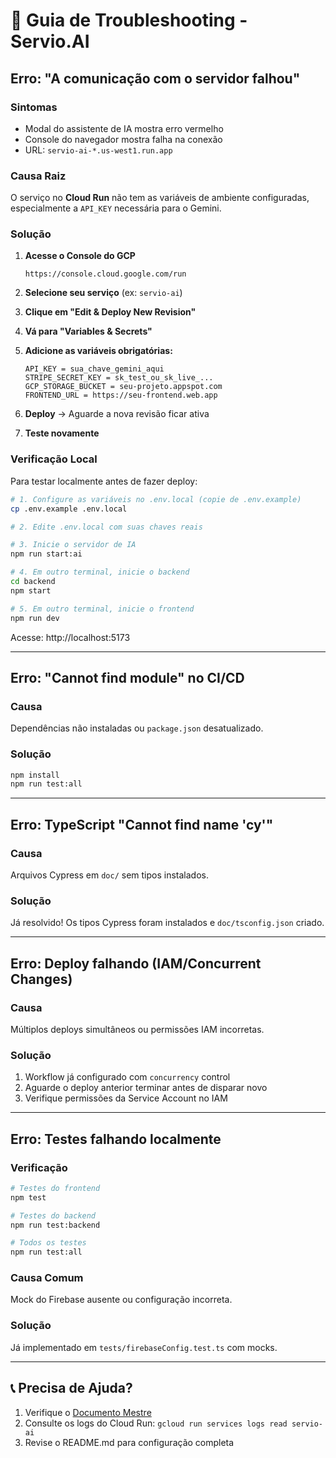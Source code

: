 # 🔧 Guia de Troubleshooting - Servio.AI

## Erro: "A comunicação com o servidor falhou"

### Sintomas

- Modal do assistente de IA mostra erro vermelho
- Console do navegador mostra falha na conexão
- URL: `servio-ai-*.us-west1.run.app`

### Causa Raiz

O serviço no **Cloud Run** não tem as variáveis de ambiente configuradas, especialmente a `API_KEY` necessária para o Gemini.

### Solução

1. **Acesse o Console do GCP**

   ```
   https://console.cloud.google.com/run
   ```

2. **Selecione seu serviço** (ex: `servio-ai`)

3. **Clique em "Edit & Deploy New Revision"**

4. **Vá para "Variables & Secrets"**

5. **Adicione as variáveis obrigatórias:**

   ```
   API_KEY = sua_chave_gemini_aqui
   STRIPE_SECRET_KEY = sk_test_ou_sk_live_...
   GCP_STORAGE_BUCKET = seu-projeto.appspot.com
   FRONTEND_URL = https://seu-frontend.web.app
   ```

6. **Deploy** → Aguarde a nova revisão ficar ativa

7. **Teste novamente**

### Verificação Local

Para testar localmente antes de fazer deploy:

```bash
# 1. Configure as variáveis no .env.local (copie de .env.example)
cp .env.example .env.local

# 2. Edite .env.local com suas chaves reais

# 3. Inicie o servidor de IA
npm run start:ai

# 4. Em outro terminal, inicie o backend
cd backend
npm start

# 5. Em outro terminal, inicie o frontend
npm run dev
```

Acesse: http://localhost:5173

---

## Erro: "Cannot find module" no CI/CD

### Causa

Dependências não instaladas ou `package.json` desatualizado.

### Solução

```bash
npm install
npm run test:all
```

---

## Erro: TypeScript "Cannot find name 'cy'"

### Causa

Arquivos Cypress em `doc/` sem tipos instalados.

### Solução

Já resolvido! Os tipos Cypress foram instalados e `doc/tsconfig.json` criado.

---

## Erro: Deploy falhando (IAM/Concurrent Changes)

### Causa

Múltiplos deploys simultâneos ou permissões IAM incorretas.

### Solução

1. Workflow já configurado com `concurrency` control
2. Aguarde o deploy anterior terminar antes de disparar novo
3. Verifique permissões da Service Account no IAM

---

## Erro: Testes falhando localmente

### Verificação

```bash
# Testes do frontend
npm test

# Testes do backend
npm run test:backend

# Todos os testes
npm run test:all
```

### Causa Comum

Mock do Firebase ausente ou configuração incorreta.

### Solução

Já implementado em `tests/firebaseConfig.test.ts` com mocks.

---

## 📞 Precisa de Ajuda?

1. Verifique o [Documento Mestre](doc/DOCUMENTO_MESTRE_SERVIO_AI.md)
2. Consulte os logs do Cloud Run: `gcloud run services logs read servio-ai`
3. Revise o README.md para configuração completa
